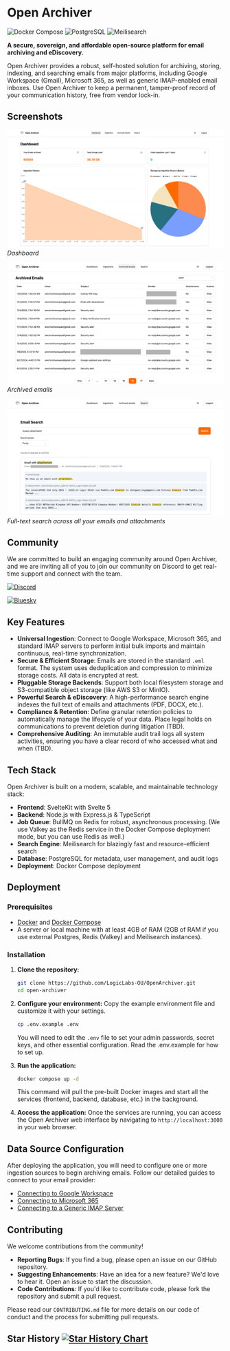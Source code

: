 # Open Archiver

![Docker Compose](https://img.shields.io/badge/Docker%20Compose-up-4A4A4A?style=for-the-badge&logo=docker)
![PostgreSQL](https://img.shields.io/badge/PostgreSQL-6B6B6B?style=for-the-badge&logo=postgresql)
![Meilisearch](https://img.shields.io/badge/Meilisearch-2F2F2F?style=for-the-badge&logo=meilisearch)

**A secure, sovereign, and affordable open-source platform for email archiving and eDiscovery.**

Open Archiver provides a robust, self-hosted solution for archiving, storing, indexing, and searching emails from major platforms, including Google Workspace (Gmail), Microsoft 365, as well as generic IMAP-enabled email inboxes. Use Open Archiver to keep a permanent, tamper-proof record of your communication history, free from vendor lock-in.

## Screenshots

![Open Archiver Preview](assets/screenshots/dashboard-1.png)
_Dashboard_

![Open Archiver Preview](assets/screenshots/archived-emails.png)
_Archived emails_

![Open Archiver Preview](assets/screenshots/search.png)
_Full-text search across all your emails and attachments_

## Community

We are committed to build an engaging community around Open Archiver, and we are inviting all of you to join our community on Discord to get real-time support and connect with the team.

[![Discord](https://img.shields.io/badge/Join%20our%20Discord-7289DA?style=for-the-badge&logo=discord&logoColor=white)](https://discord.gg/Qpv4BmHp)

[![Bluesky](https://img.shields.io/badge/Follow%20us%20on%20Bluesky-0265D4?style=for-the-badge&logo=bluesky&logoColor=white)](https://bsky.app/profile/openarchiver.bsky.social)

## Key Features

-   **Universal Ingestion**: Connect to Google Workspace, Microsoft 365, and standard IMAP servers to perform initial bulk imports and maintain continuous, real-time synchronization.
-   **Secure & Efficient Storage**: Emails are stored in the standard `.eml` format. The system uses deduplication and compression to minimize storage costs. All data is encrypted at rest.
-   **Pluggable Storage Backends**: Support both local filesystem storage and S3-compatible object storage (like AWS S3 or MinIO).
-   **Powerful Search & eDiscovery**: A high-performance search engine indexes the full text of emails and attachments (PDF, DOCX, etc.).
-   **Compliance & Retention**: Define granular retention policies to automatically manage the lifecycle of your data. Place legal holds on communications to prevent deletion during litigation (TBD).
-   **Comprehensive Auditing**: An immutable audit trail logs all system activities, ensuring you have a clear record of who accessed what and when (TBD).

## Tech Stack

Open Archiver is built on a modern, scalable, and maintainable technology stack:

-   **Frontend**: SvelteKit with Svelte 5
-   **Backend**: Node.js with Express.js & TypeScript
-   **Job Queue**: BullMQ on Redis for robust, asynchronous processing. (We use Valkey as the Redis service in the Docker Compose deployment mode, but you can use Redis as well.)
-   **Search Engine**: Meilisearch for blazingly fast and resource-efficient search
-   **Database**: PostgreSQL for metadata, user management, and audit logs
-   **Deployment**: Docker Compose deployment

## Deployment

### Prerequisites

-   [Docker](https://docs.docker.com/get-docker/) and [Docker Compose](https://docs.docker.com/compose/install/)
-   A server or local machine with at least 4GB of RAM (2GB of RAM if you use external Postgres, Redis (Valkey) and Meilisearch instances).

### Installation

1.  **Clone the repository:**

    ```bash
    git clone https://github.com/LogicLabs-OU/OpenArchiver.git
    cd open-archiver
    ```

2.  **Configure your environment:**
    Copy the example environment file and customize it with your settings.

    ```bash
    cp .env.example .env
    ```

    You will need to edit the `.env` file to set your admin passwords, secret keys, and other essential configuration. Read the .env.example for how to set up.

3.  **Run the application:**

    ```bash
    docker compose up -d
    ```

    This command will pull the pre-built Docker images and start all the services (frontend, backend, database, etc.) in the background.

4.  **Access the application:**
    Once the services are running, you can access the Open Archiver web interface by navigating to `http://localhost:3000` in your web browser.

## Data Source Configuration

After deploying the application, you will need to configure one or more ingestion sources to begin archiving emails. Follow our detailed guides to connect to your email provider:

-   [Connecting to Google Workspace](https://docs.openarchiver.com/user-guides/email-providers/google-workspace.html)
-   [Connecting to Microsoft 365](https://docs.openarchiver.com/user-guides/email-providers/imap.html)
-   [Connecting to a Generic IMAP Server](https://docs.openarchiver.com/user-guides/email-providers/imap.html)

## Contributing

We welcome contributions from the community!

-   **Reporting Bugs**: If you find a bug, please open an issue on our GitHub repository.
-   **Suggesting Enhancements**: Have an idea for a new feature? We'd love to hear it. Open an issue to start the discussion.
-   **Code Contributions**: If you'd like to contribute code, please fork the repository and submit a pull request.

Please read our `CONTRIBUTING.md` file for more details on our code of conduct and the process for submitting pull requests.

## Star History [![Star History Chart](https://api.star-history.com/svg?repos=LogicLabs-OU/OpenArchiver&type=Date)](https://www.star-history.com/#LogicLabs-OU/OpenArchiver&Date)
